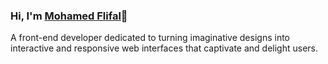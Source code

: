 ### Hi, I'm <a href="https://mohamedflifal.netlify.app/">Mohamed Flifal</a>👋

A front-end developer dedicated to turning imaginative designs into interactive and responsive web interfaces that captivate and delight users.
